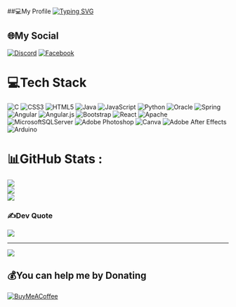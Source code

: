 ##💻My Profile
[![Typing SVG](https://readme-typing-svg.demolab.com?font=Fira+Code&size=30&pause=1000&width=435&lines=Hi+%2C+I'm+Tobi19;Java+%2C+Python+%2C+C;Always+learning+new+things)](https://git.io/typing-svg)
## 🌐My Social
[![Discord](https://img.shields.io/badge/Discord-%237289DA.svg?logo=discord&logoColor=white)](htttps://discord.gg/https://discord.gg/xaYr8ANs) [![Facebook](https://img.shields.io/badge/Facebook-%231877F2.svg?logo=Facebook&logoColor=white)](https://facebook.com/imnothacke) 

# 💻Tech Stack
![C](https://img.shields.io/badge/c-%2300599C.svg?style=for-the-badge&logo=c&logoColor=white) ![CSS3](https://img.shields.io/badge/css3-%231572B6.svg?style=for-the-badge&logo=css3&logoColor=white) ![HTML5](https://img.shields.io/badge/html5-%23E34F26.svg?style=for-the-badge&logo=html5&logoColor=white) ![Java](https://img.shields.io/badge/java-%23ED8B00.svg?style=for-the-badge&logo=java&logoColor=white) ![JavaScript](https://img.shields.io/badge/javascript-%23323330.svg?style=for-the-badge&logo=javascript&logoColor=%23F7DF1E) ![Python](https://img.shields.io/badge/python-3670A0?style=for-the-badge&logo=python&logoColor=ffdd54) ![Oracle](https://img.shields.io/badge/Oracle-F80000?style=for-the-badge&logo=oracle&logoColor=white) ![Spring](https://img.shields.io/badge/spring-%236DB33F.svg?style=for-the-badge&logo=spring&logoColor=white) ![Angular](https://img.shields.io/badge/angular-%23DD0031.svg?style=for-the-badge&logo=angular&logoColor=white) ![Angular.js](https://img.shields.io/badge/angular.js-%23E23237.svg?style=for-the-badge&logo=angularjs&logoColor=white) ![Bootstrap](https://img.shields.io/badge/bootstrap-%23563D7C.svg?style=for-the-badge&logo=bootstrap&logoColor=white) ![React](https://img.shields.io/badge/react-%2320232a.svg?style=for-the-badge&logo=react&logoColor=%2361DAFB) ![Apache](https://img.shields.io/badge/apache-%23D42029.svg?style=for-the-badge&logo=apache&logoColor=white) ![MicrosoftSQLServer](https://img.shields.io/badge/Microsoft%20SQL%20Sever-CC2927?style=for-the-badge&logo=microsoft%20sql%20server&logoColor=white) ![Adobe Photoshop](https://img.shields.io/badge/adobephotoshop-%2331A8FF.svg?style=for-the-badge&logo=adobephotoshop&logoColor=white) ![Canva](https://img.shields.io/badge/Canva-%2300C4CC.svg?style=for-the-badge&logo=Canva&logoColor=white) ![Adobe After Effects](https://img.shields.io/badge/Adobe%20After%20Effects-9999FF.svg?style=for-the-badge&logo=Adobe%20After%20Effects&logoColor=white) ![Arduino](https://img.shields.io/badge/-Arduino-00979D?style=for-the-badge&logo=Arduino&logoColor=white)
# 📊GitHub Stats :
![](https://github-readme-stats.vercel.app/api?username=ThienObito&theme=merko&hide_border=false&include_all_commits=false&count_private=false)<br/>
![](https://github-readme-streak-stats.herokuapp.com/?user=ThienObito&theme=merko&hide_border=false)<br/>
![](https://github-readme-stats.vercel.app/api/top-langs/?username=ThienObito&theme=merko&hide_border=false&include_all_commits=false&count_private=false&layout=compact)

### ✍️Dev Quote
![](https://quotes-github-readme.vercel.app/api?type=horizontal&theme=merko)

---
[![](https://visitcount.itsvg.in/api?id=ThienObito&icon=2&color=3)](https://visitcount.itsvg.in)

  ## 💰You can help me by Donating
  [![BuyMeACoffee](https://img.shields.io/badge/Buy%20Me%20a%20Coffee-ffdd00?style=for-the-badge&logo=buy-me-a-coffee&logoColor=black)](https://buymeacoffee.com/https://bmc.link/tobi19) 

  <!-- Proudly created with GPRM ( https://gprm.itsvg.in ) -->
  

